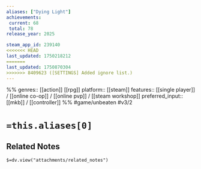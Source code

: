 ```yaml
---
aliases: ["Dying Light"]
achievements:
 current: 68
 total: 78
release_year: 2025

steam_app_id: 239140
<<<<<<< HEAD
last_updated: 1750218212
=======
last_updated: 1750870304
>>>>>>> 8409623 ([SETTINGS] Added ignore list.)
---
```

%%
genres:: [[action]] [[rpg]]
platform:: [[steam]]
features:: [[single player]] / [[online co-op]] / [[online pvp]] / [[steam workshop]]
preferred_input:: [[mkb]] / [[controller]]
%%
#game/unbeaten
#v3/2

# `=this.aliases[0]`
## Related Notes
`$=dv.view("attachments/related_notes")`